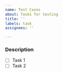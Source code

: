 ```yaml
---
name: Test Cases
about: Tasks for testing
title: ''
labels: task
assignees: ''

---
```


### Description

- [ ] Task 1
- [ ] Task 2
